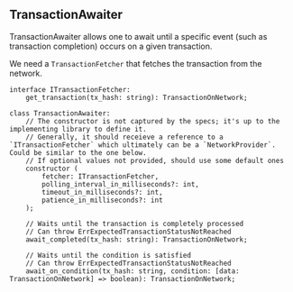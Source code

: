 ## TransactionAwaiter

TransactionAwaiter allows one to await until a specific event (such as transaction completion) occurs on a given transaction.

We need a `TransactionFetcher` that fetches the transaction from the network.

```
interface ITransactionFetcher:
    get_transaction(tx_hash: string): TransactionOnNetwork;
```

```
class TransactionAwaiter:
    // The constructor is not captured by the specs; it's up to the implementing library to define it.
    // Generally, it should receieve a reference to a `ITransactionFetcher` which ultimately can be a `NetworkProvider`. Could be similar to the one below.
    // If optional values not provided, should use some default ones
    constructor (
        fetcher: ITransactionFetcher,
        polling_interval_in_milliseconds?: int,
        timeout_in_milliseconds?: int,
        patience_in_milliseconds?: int
    );

    // Waits until the transaction is completely processed
    // Can throw ErrExpectedTransactionStatusNotReached
    await_completed(tx_hash: string): TransactionOnNetwork;

    // Waits until the condition is satisfied
    // Can throw ErrExpectedTransactionStatusNotReached
    await_on_condition(tx_hash: string, condition: [data: TransactionOnNetwork] => boolean): TransactionOnNetwork;
```

